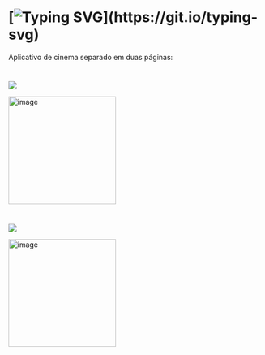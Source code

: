 # [![Typing SVG](https://readme-typing-svg.herokuapp.com/?color=7d5b8c&size=35&center=true&vCenter=true&width=1000&lines=APP+CINETEC;Desenvolvido+em+kotlin!)](https://git.io/typing-svg)

Aplicativo de cinema separado em duas páginas:


#

<a href="Formulario_Receitas/app/src/main/java/com/example/formulario_receitas/MainActivity.kt" target="_blank"><img src="https://img.shields.io/badge/TELA DE CADASTRO: -0D1117?style=for-the-badge&logo=android-studio&logoColor=7d5b8c"></a>

<img width="212" alt="image" src="https://github.com/J0vana23/APP_CINETEC/assets/125403554/c380c5c0-ead3-4624-8974-07d8c61c64f3">
  
#


<a href="Receita/app/src/main/java/com/example/receita/MainActivity.kt" target="_blank"><img src="https://img.shields.io/badge/GRADE DOS FILMES: -0D1117?style=for-the-badge&logo=android-studio&logoColor=7d5b8c"></a>

<img width="212" alt="image" src="https://github.com/J0vana23/APP_CINETEC/assets/125403554/7db4f01e-0810-422b-b588-63dcd0f7e03b">






